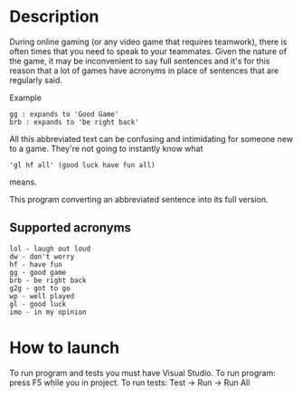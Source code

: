# Description

During online gaming (or any video game that requires teamwork), there is often times that you need to speak to your teammates.
Given the nature of the game, it may be inconvenient to say full sentences and it's for this reason that a lot of games have acronyms in place of sentences that are regularly said.

Example

    gg : expands to 'Good Game'
    brb : expands to 'be right back'

All this abbreviated text can be confusing and intimidating for someone new to a game. They're not going to instantly know what

    'gl hf all' (good luck have fun all)

means.

This program converting an abbreviated sentence into its full version.

## Supported acronyms

    lol - laugh out loud
    dw - don't worry
    hf - have fun
    gg - good game
    brb - be right back
    g2g - got to go
    wp - well played
    gl - good luck
    imo - in my opinion

# How to launch


To run program and tests you must have Visual Studio.
To run program: press F5 while you in project.
To run tests: Test -> Run -> Run All